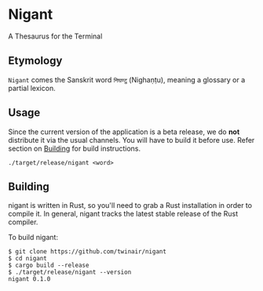 # Nigant
A Thesaurus for the Terminal

## Etymology
`Nigant` comes the Sanskrit word `निघण्टु` (Nighaṇṭu), meaning a glossary or a partial lexicon.

## Usage
Since the current version of the application is a beta release, we do **not** distribute it via the usual channels. You will have to build it before use. Refer section on [Building](#Building) for build instructions.

```
./target/release/nigant <word> 
```

## Building
nigant is written in Rust, so you'll need to grab a Rust installation in order to compile it. In general, nigant tracks the latest stable release of the Rust compiler.

To build nigant:
```
$ git clone https://github.com/twinair/nigant
$ cd nigant
$ cargo build --release
$ ./target/release/nigant --version
nigant 0.1.0
```
